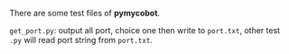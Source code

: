 There are some test files of **pymycobot**.

`get_port.py`: output all port, choice one then write to `port.txt`, other test `.py` will read port string from `port.txt`.
